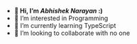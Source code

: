 - **👋 Hi, I’m *Abhishek Narayan* :)**
- 👀 I’m interested in Programming
- 🌱 I’m currently learning TypeScript
- 💞️ I’m looking to collaborate with no one

<!---
Zynt3x/Zynt3x is a ✨ special ✨ repository because its `README.md` (this file) appears on your GitHub profile.
You can click the Preview link to take a look at your changes.
--->
